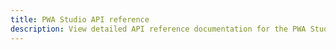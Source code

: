 ```yaml
---
title: PWA Studio API reference
description: View detailed API reference documentation for the PWA Studio framework.
---
```

